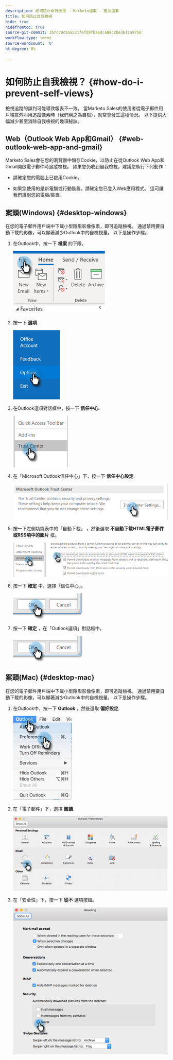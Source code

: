 ```yaml
---
description: 如何防止自行檢視 — Marketo檔案 — 產品檔案
title: 如何防止自我檢視
hide: true
hidefromtoc: true
source-git-commit: 3b7cc0c855221f6fd0fba6dca08ccbe361ca9758
workflow-type: tm+mt
source-wordcount: '0'
ht-degree: 0%

---
```


# 如何防止自我檢視？ {#how-do-i-prevent-self-views}

檢視追蹤的誤判可能導致報表不一致。 當Marketo Sales的使用者從電子郵件用戶端意外叫用追蹤像素時（我們稱之為自檢），就常會發生這種情況。 以下提供大幅減少甚至消除自我檢視的幾項秘訣。

## Web（Outlook Web App和Gmail） {#web-outlook-web-app-and-gmail}

Marketo Sales會在您的瀏覽器中儲存Cookie，以防止在從Outlook Web App和Gmail開啟電子郵件時追蹤檢視。 如果您仍收到自我檢視，建議您執行下列動作：

* 請確定您的電腦上已啟用Cookie。

* 如果您使用的是新電腦或行動裝置，請確定您已登入Web應用程式。 這可讓我們識別您的電腦/裝置。

## 案頭(Windows) {#desktop-windows}

在您的電子郵件用戶端中下載小型隱形影像像素，即可追蹤檢視。 通過禁用要自動下載的影像，可以顯著減少Outlook中的自檢視量。 以下是操作步驟。

1. 在Outlook中，按一下 **檔案** 的下限。

   ![](assets/how-do-i-prevent-self-views-1.png)

1. 按一下 **選項**.

   ![](assets/how-do-i-prevent-self-views-2.png)

1. 在Outlook選項對話框中，按一下 **信任中心**.

   ![](assets/how-do-i-prevent-self-views-3.png)

1. 在「Microsoft Outlook信任中心」下，按一下 **信任中心設定**.

   ![](assets/how-do-i-prevent-self-views-4.png)

1. 按一下左側功能表中的「自動下載」 ，然後選取 **不自動下載HTML電子郵件或RSS項中的圖片** 框。

   ![](assets/how-do-i-prevent-self-views-5.png)

1. 按一下 **確定** 中，選擇「信任中心」。

   ![](assets/how-do-i-prevent-self-views-6.png)

1. 按一下 **確定** ，在「Outlook選項」對話框中。

   ![](assets/how-do-i-prevent-self-views-7.png)

## 案頭(Mac) {#desktop-mac}

在您的電子郵件用戶端中下載小型隱形影像像素，即可追蹤檢視。 通過禁用要自動下載的影像，可以顯著減少Outlook中的自檢視量。 以下是操作步驟。

1. 在Outlook中，按一下 **Outlook** ，然後選取 **偏好設定**.

   ![](assets/how-do-i-prevent-self-views-8.png)

1. 在「電子郵件」下，選擇 **閱讀**.

   ![](assets/how-do-i-prevent-self-views-9.png)

1. 在「安全性」下，按一下 **從不** 選項按鈕。

   ![](assets/how-do-i-prevent-self-views-10.png)
